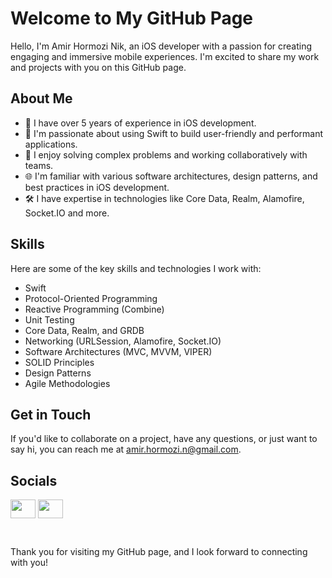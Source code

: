 # Welcome to My GitHub Page

Hello, I'm Amir Hormozi Nik, an iOS developer with a passion for creating engaging and immersive mobile experiences. I'm excited to share my work and projects with you on this GitHub page.

## About Me

- 🔭 I have over 5 years of experience in iOS development.
- 🚀 I'm passionate about using Swift to build user-friendly and performant applications.
- 🧩 I enjoy solving complex problems and working collaboratively with teams.
- 🌐 I'm familiar with various software architectures, design patterns, and best practices in iOS development.
- 🛠️ I have expertise in technologies like Core Data, Realm, Alamofire, Socket.IO and more.

## Skills

Here are some of the key skills and technologies I work with:

- Swift
- Protocol-Oriented Programming
- Reactive Programming (Combine)
- Unit Testing
- Core Data, Realm, and GRDB
- Networking (URLSession, Alamofire, Socket.IO)
- Software Architectures (MVC, MVVM, VIPER)
- SOLID Principles
- Design Patterns
- Agile Methodologies


## Get in Touch

If you'd like to collaborate on a project, have any questions, or just want to say hi, you can reach me at amir.hormozi.n@gmail.com.

## Socials
<p align="left">
<a href="https://www.linkedin.com/in/amir-hormozi-nik" target="blank"><img align="center" src="https://raw.githubusercontent.com/rahuldkjain/github-profile-readme-generator/master/src/images/icons/Social/linked-in-alt.svg" alt="" height="30" width="40" /></a>
<a href="https://stackoverflow.com/users/12646938" target="blank"><img align="center" src="https://raw.githubusercontent.com/rahuldkjain/github-profile-readme-generator/master/src/images/icons/Social/stack-overflow.svg" alt="" height="30" width="40" /></a>
  
</p>
<br/>

Thank you for visiting my GitHub page, and I look forward to connecting with you!
